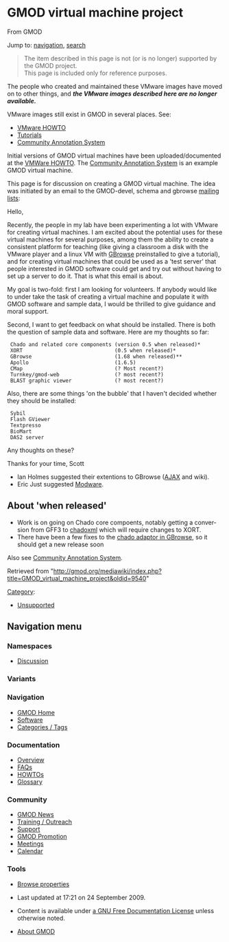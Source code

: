 <div id="mw-page-base" class="noprint">

</div>

<div id="mw-head-base" class="noprint">

</div>

<div id="content" class="mw-body" role="main">

<span id="top"></span>

<div id="mw-js-message" style="display:none;">

</div>



# <span dir="auto">GMOD virtual machine project</span>

<div id="bodyContent">

<div id="siteSub">

From GMOD

</div>

<div id="contentSub">

</div>

<div id="jump-to-nav" class="mw-jump">

Jump to: [navigation](#mw-navigation), [search](#p-search)

</div>

<div id="mw-content-text" class="mw-content-ltr" lang="en" dir="ltr">

> The item described in this page is not (or is no longer) supported by
> the GMOD project.  
> This page is included only for reference purposes.

<div class="emphasisbox">

The people who created and maintained these VMware images have moved on
to other things, and ***the VMware images described here are no longer
available.***

VMware images still exist in GMOD in several places. See:

- [VMware HOWTO](VMware_HOWTO "VMware HOWTO")
- [Tutorials](Category%3ATutorials "Category%3ATutorials")
- [Community Annotation
  System](Community_Annotation_System "Community Annotation System")

</div>

Initial versions of GMOD virtual machines have been uploaded/documented
at the
<a href="VMWare_HOWTO" class="mw-redirect" title="VMWare HOWTO">VMWare
HOWTO</a>. The [Community Annotation
System](Community_Annotation_System "Community Annotation System") is an
example GMOD virtual machine.

This page is for discussion on creating a GMOD virtual machine. The idea
was initiated by an email to the GMOD-devel, schema and gbrowse [mailing
lists](GMOD_Mailing_Lists "GMOD Mailing Lists"):

Hello,

Recently, the people in my lab have been experimenting a lot with VMware
for creating virtual machines. I am excited about the potential uses for
these virtual machines for several purposes, among them the ability to
create a consistent platform for teaching (like giving a classroom a
disk with the VMware player and a linux VM with
[GBrowse](GBrowse.1 "GBrowse") preinstalled to give a tutorial), and for
creating virtual machines that could be used as a 'test server' that
people interested in GMOD software could get and try out without having
to set up a server to do it. That is what this email is about.

My goal is two-fold: first I am looking for volunteers. If anybody would
like to under take the task of creating a virtual machine and populate
it with GMOD software and sample data, I would be thrilled to give
guidance and moral support.

Second, I want to get feedback on what should be installed. There is
both the question of sample data and software. Here are my thoughts so
far:

     Chado and related core components (version 0.5 when released)*
     XORT                              (0.5 when released)*
     GBrowse                           (1.68 when released)**
     Apollo                            (1.6.5)
     CMap                              (? Most recent?)
     Turnkey/gmod-web                  (? most recent?)
     BLAST graphic viewer              (? most recent?)

Also, there are some things 'on the bubble' that I haven't decided
whether they should be installed:

     Sybil
     Flash GViewer
     Textpresso
     BioMart
     DAS2 server

Any thoughts on these?

Thanks for your time, Scott

- Ian Holmes suggested their extentions to GBrowse
  ([AJAX](Category%3AAJAX "Category%3AAJAX") and wiki).
- Eric Just suggested [Modware](Modware "Modware").

## <span id="About_.27when_released.27" class="mw-headline">About 'when released'</span>

- Work is on going on Chado core compoents, notably getting a conversion
  from GFF3 to [chadoxml](Chado_XML "Chado XML") which will require
  changes to XORT.
- There have been a few fixes to the
  <a href="GBrowse_adaptors" class="mw-redirect"
  title="GBrowse adaptors">chado adaptor in GBrowse</a>, so it should
  get a new release soon

Also see [Community Annotation
System](Community_Annotation_System "Community Annotation System").

</div>

<div class="printfooter">

Retrieved from
"<http://gmod.org/mediawiki/index.php?title=GMOD_virtual_machine_project&oldid=9540>"

</div>

<div id="catlinks" class="catlinks">

<div id="mw-normal-catlinks" class="mw-normal-catlinks">

[Category](Special:Categories "Special:Categories"):

- [Unsupported](Category%3AUnsupported "Category%3AUnsupported")

</div>

</div>

<div class="visualClear">

</div>

</div>

</div>

<div id="mw-navigation">

## Navigation menu

<div id="mw-head">



<div id="left-navigation">

<div id="p-namespaces" class="vectorTabs" role="navigation"
aria-labelledby="p-namespaces-label">

### Namespaces


- <span id="ca-talk"><a
  href="http://gmod.org/mediawiki/index.php?title=Talk:GMOD_virtual_machine_project&amp;action=edit&amp;redlink=1"
  accesskey="t"
  title="Discussion about the content page [t]">Discussion</a></span>

</div>

<div id="p-variants" class="vectorMenu emptyPortlet" role="navigation"
aria-labelledby="p-variants-label">

### 

### Variants[](#)

<div class="menu">

</div>

</div>

</div>





</div>

</div>

</div>

<div id="mw-panel">

<div id="p-logo" role="banner">

<a href="Main_Page"
style="background-image: url(../images/GMOD-cogs.png);"
title="Visit the main page"></a>

</div>

<div id="p-Navigation" class="portal" role="navigation"
aria-labelledby="p-Navigation-label">

### Navigation

<div class="body">

- <span id="n-GMOD-Home">[GMOD Home](Main_Page)</span>
- <span id="n-Software">[Software](GMOD_Components)</span>
- <span id="n-Categories-.2F-Tags">[Categories /
  Tags](Categories)</span>

</div>

</div>

<div id="p-Documentation" class="portal" role="navigation"
aria-labelledby="p-Documentation-label">

### Documentation

<div class="body">

- <span id="n-Overview">[Overview](Overview)</span>
- <span id="n-FAQs">[FAQs](Category%3AFAQ)</span>
- <span id="n-HOWTOs">[HOWTOs](Category%3AHOWTO)</span>
- <span id="n-Glossary">[Glossary](Glossary)</span>

</div>

</div>

<div id="p-Community" class="portal" role="navigation"
aria-labelledby="p-Community-label">

### Community

<div class="body">

- <span id="n-GMOD-News">[GMOD News](GMOD_News)</span>
- <span id="n-Training-.2F-Outreach">[Training /
  Outreach](Training_and_Outreach)</span>
- <span id="n-Support">[Support](Support)</span>
- <span id="n-GMOD-Promotion">[GMOD Promotion](GMOD_Promotion)</span>
- <span id="n-Meetings">[Meetings](Meetings)</span>
- <span id="n-Calendar">[Calendar](Calendar)</span>

</div>

</div>

<div id="p-tb" class="portal" role="navigation"
aria-labelledby="p-tb-label">

### Tools

<div class="body">


- <span id="t-smwbrowselink"><a href="Special%3ABrowse/GMOD_virtual_machine_project"
  rel="smw-browse">Browse properties</a></span>


</div>

</div>

</div>

</div>

<div id="footer" role="contentinfo">

- <span id="footer-info-lastmod">Last updated at 17:21 on 24 September
  2009.</span>
<!-- - <span id="footer-info-viewcount">31,637 page views.</span> -->
- <span id="footer-info-copyright">Content is available under
  <a href="http://www.gnu.org/licenses/fdl-1.3.html" class="external"
  rel="nofollow">a GNU Free Documentation License</a> unless otherwise
  noted.</span>

<!-- -->

- <span id="footer-places-about">[About
  GMOD](GMOD:About "GMOD:About")</span>

<!-- -->






</div>
